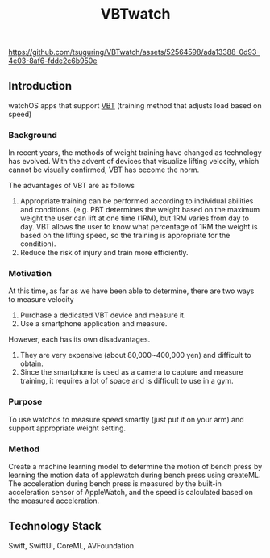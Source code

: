 <h1 align="center"> VBTwatch </h1> <br>

https://github.com/tsuguring/VBTwatch/assets/52564598/ada13388-0d93-4e03-8af6-fdde2c6b950e
## Introduction
watchOS apps that support [VBT](https://en.wikipedia.org/wiki/Velocity_based_training) (training method that adjusts load based on speed)
### Background
In recent years, the methods of weight training have changed as technology has evolved. With the advent of devices that visualize lifting velocity, which cannot be visually confirmed, VBT has become the norm.

The advantages of VBT are as follows
1. Appropriate training can be performed according to individual abilities and conditions. (e.g. PBT determines the weight based on the maximum weight the user can lift at one time (1RM), but 1RM varies from day to day. VBT allows the user to know what percentage of 1RM the weight is based on the lifting speed, so the training is appropriate for the condition).
2. Reduce the risk of injury and train more efficiently.
### Motivation
At this time, as far as we have been able to determine, there are two ways to measure velocity
1. Purchase a dedicated VBT device and measure it.
2. Use a smartphone application and measure.

However, each has its own disadvantages.
1. They are very expensive (about 80,000~400,000 yen) and difficult to obtain.
2. Since the smartphone is used as a camera to capture and measure training, it requires a lot of space and is difficult to use in a gym.
### Purpose
To use watchos to measure speed smartly (just put it on your arm) and support appropriate weight setting.
### Method
Create a machine learning model to determine the motion of bench press by learning the motion data of applewatch during bench press using createML.
The acceleration during bench press is measured by the built-in acceleration sensor of AppleWatch, and the speed is calculated based on the measured acceleration.

## Technology Stack
Swift, SwiftUI, CoreML, AVFoundation
